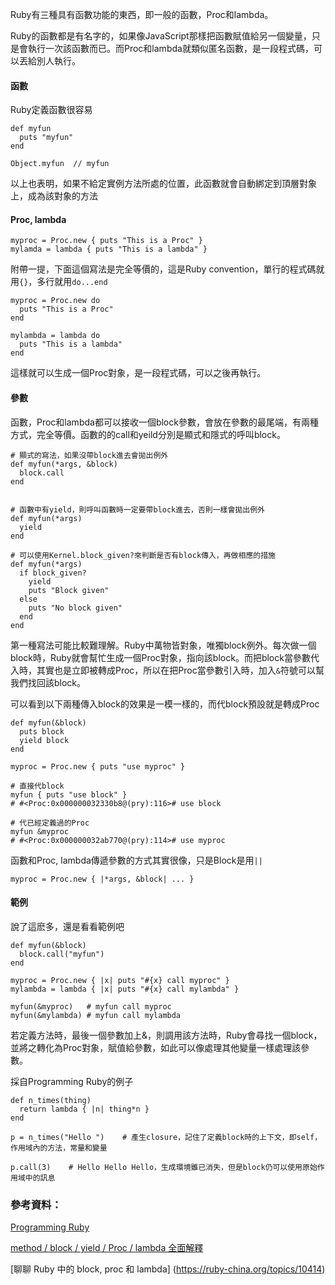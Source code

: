 Ruby有三種具有函數功能的東西，即一般的函數，Proc和lambda。

Ruby的函數都是有名字的，如果像JavaScript那樣把函數賦值給另一個變量，只是會執行一次該函數而已。而Proc和lambda就類似匿名函數，是一段程式碼，可以丟給別人執行。

#### 函數

Ruby定義函數很容易
```
def myfun
  puts "myfun"
end

Object.myfun  // myfun
```
以上也表明，如果不給定實例方法所處的位置，此函數就會自動綁定到頂層對象上，成為該對象的方法

#### Proc, lambda

```
myproc = Proc.new { puts "This is a Proc" }
mylamda = lambda { puts "This is a lambda" }
```

附帶一提，下面這個寫法是完全等價的，這是Ruby convention，單行的程式碼就用`{}`，多行就用`do...end`

```
myproc = Proc.new do
  puts "This is a Proc"
end

mylambda = lambda do
  puts "This is a lambda"
end
```

這樣就可以生成一個Proc對象，是一段程式碼，可以之後再執行。

#### 參數

函數，Proc和lambda都可以接收一個block參數，會放在參數的最尾端，有兩種方式，完全等價。函數的的call和yeild分別是顯式和隱式的呼叫block。

```
# 顯式的寫法，如果沒帶block進去會拋出例外
def myfun(*args, &block)
  block.call
end


# 函數中有yield，則呼叫函數時一定要帶block進去，否則一樣會拋出例外
def myfun(*args)
  yield
end

# 可以使用Kernel.block_given?來判斷是否有block傳入，再做相應的措施
def myfun(*args)
  if block_given?
    yield
    puts "Block given"
  else
    puts "No block given"
  end
end
```

第一種寫法可能比較難理解。Ruby中萬物皆對象，唯獨block例外。每次做一個block時，Ruby就會幫忙生成一個Proc對象，指向該block。而把block當參數代入時，其實也是立即被轉成Proc，所以在把Proc當參數引入時，加入`&`符號可以幫我們找回該block。

可以看到以下兩種傳入block的效果是一模一樣的，而代block預設就是轉成Proc

```
def myfun(&block)
  puts block
  yield block
end

myproc = Proc.new { puts "use myproc" }

# 直接代block
myfun { puts "use block" }
# #<Proc:0x000000032330b8@(pry):116># use block

# 代已經定義過的Proc
myfun &myproc
# #<Proc:0x000000032ab770@(pry):114># use myproc
```

函數和Proc, lambda傳遞參數的方式其實很像，只是Block是用`||`

```
myproc = Proc.new { |*args, &block| ... }
```

#### 範例

說了這麽多，還是看看範例吧

```
def myfun(&block)
  block.call("myfun")
end

myproc = Proc.new { |x| puts "#{x} call myproc" }
mylambda = lambda { |x| puts "#{x} call mylambda" }

myfun(&myproc)   # myfun call myproc
myfun(&mylambda) # myfun call mylambda
```




若定義方法時，最後一個參數加上&，則調用該方法時，Ruby會尋找一個block，並將之轉化為Proc對象，賦值給參數，如此可以像處理其他變量一樣處理該參數。

採自Programming Ruby的例子
```
def n_times(thing)
  return lambda { |n| thing*n }
end

p = n_times("Hello ")    # 產生closure，記住了定義block時的上下文，即self，作用域內的方法，常量和變量

p.call(3)    # Hello Hello Hello，生成環境雖已消失，但是block仍可以使用原始作用域中的訊息
```


### 參考資料：

[Programming Ruby](https://pragprog.com/book/ruby4/programming-ruby-1-9-2-0)

[method / block / yield / Proc / lambda 全面解釋](http://railsfun.tw/t/method-block-yield-proc-lambda/110)

[聊聊 Ruby 中的 block, proc 和 lambda]
(https://ruby-china.org/topics/10414)

